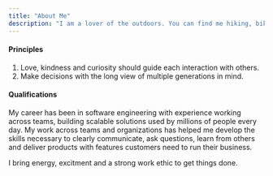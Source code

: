 ```yaml
---
title: "About Me"
description: "I am a lover of the outdoors. You can find me hiking, biking, river rafting or just walking around the neighborhood. I first moved to Heber City in the early nineties, spent my teenage years here and moved back 3 years ago.  I always enjoy a good book especially a good biography. I am excited for this chance to run for city council to work with you to make our home better."
---
```


#### Principles

1. Love, kindness and curiosity should guide each interaction with others.
1. Make decisions with the long view of multiple generations in mind.

#### Qualifications

My career has been in software engineering with experience working across teams, building scalable solutions used by millions of people every day.  My work across teams and organizations has helped me develop the skills necessary to clearly communicate, ask questions, learn from others and deliver products with features customers need to run their business.

I bring energy, excitment and a strong work ethic to get things done.
